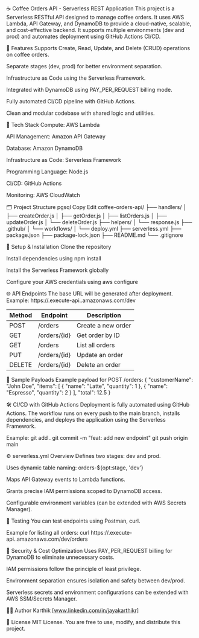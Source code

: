 ☕ Coffee Orders API - Serverless REST Application
This project is a Serverless RESTful API designed to manage coffee orders. It uses AWS Lambda, API Gateway, and DynamoDB to provide a cloud-native, scalable, and cost-effective backend. It supports multiple environments (dev and prod) and automates deployment using GitHub Actions CI/CD.






📌 Features
Supports Create, Read, Update, and Delete (CRUD) operations on coffee orders.

Separate stages (dev, prod) for better environment separation.

Infrastructure as Code using the Serverless Framework.

Integrated with DynamoDB using PAY_PER_REQUEST billing mode.

Fully automated CI/CD pipeline with GitHub Actions.

Clean and modular codebase with shared logic and utilities.






🧱 Tech Stack
Compute: AWS Lambda

API Management: Amazon API Gateway

Database: Amazon DynamoDB

Infrastructure as Code: Serverless Framework

Programming Language: Node.js

CI/CD: GitHub Actions

Monitoring: AWS CloudWatch




🗂️ Project Structure
pgsql
Copy
Edit
coffee-orders-api/
├── handlers/
│   ├── createOrder.js
│   ├── getOrder.js
│   ├── listOrders.js
│   ├── updateOrder.js
│   └── deleteOrder.js
├── helpers/
│   └── response.js
├── .github/
│   └── workflows/
│       └── deploy.yml
├── serverless.yml
├── package.json
├── package-lock.json
├── README.md
└── .gitignore






🔧 Setup & Installation
Clone the repository

Install dependencies using npm install

Install the Serverless Framework globally

Configure your AWS credentials using aws configure






🌐 API Endpoints
The base URL will be generated after deployment. Example: https://<api-id>.execute-api.<region>.amazonaws.com/dev

| Method | Endpoint     | Description        |
| ------ | ------------ | ------------------ |
| POST   | /orders      | Create a new order |
| GET    | /orders/{id} | Get order by ID    |
| GET    | /orders      | List all orders    |
| PUT    | /orders/{id} | Update an order    |
| DELETE | /orders/{id} | Delete an order    |






📘 Sample Payloads
Example payload for POST /orders:
{
  "customerName": "John Doe",
  "items": [
    { "name": "Latte", "quantity": 1 },
    { "name": "Espresso", "quantity": 2 }
  ],
  "total": 12.5
}






🛠️ CI/CD with GitHub Actions
Deployment is fully automated using GitHub Actions. The workflow runs on every push to the main branch, installs dependencies, and deploys the application using the Serverless Framework.

Example:
git add .
git commit -m "feat: add new endpoint"
git push origin main






⚙️ serverless.yml Overview
Defines two stages: dev and prod.

Uses dynamic table naming: orders-${opt:stage, 'dev'}

Maps API Gateway events to Lambda functions.

Grants precise IAM permissions scoped to DynamoDB access.

Configurable environment variables (can be extended with AWS Secrets Manager).





🧪 Testing
You can test endpoints using Postman, curl.

Example for listing all orders:
curl https://<api-id>.execute-api.<region>.amazonaws.com/dev/orders





🔐 Security & Cost Optimization
Uses PAY_PER_REQUEST billing for DynamoDB to eliminate unnecessary costs.

IAM permissions follow the principle of least privilege.

Environment separation ensures isolation and safety between dev/prod.

Serverless secrets and environment configurations can be extended with AWS SSM/Secrets Manager.

👨‍💻 Author
Karthik
[www.linkedin.com/in/jayakarthikr]





📄 License
MIT License. You are free to use, modify, and distribute this project.